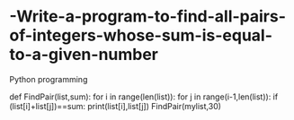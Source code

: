 # -Write-a-program-to-find-all-pairs-of-integers-whose-sum-is-equal-to-a-given-number
Python programming

def FindPair(list,sum):
    for i in range(len(list)):
        for j in range(i-1,len(list)):
            if (list[i]+list[j])==sum:
                print(list[i],list[j])
FindPair(mylist,30)           
    
